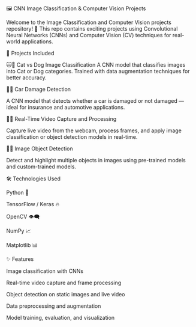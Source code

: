 🖼️ CNN Image Classification & Computer Vision Projects


Welcome to the Image Classification and Computer Vision projects repository! 🚀
This repo contains exciting projects using Convolutional Neural Networks (CNNs) and Computer Vision (CV) techniques for real-world applications.

📂 Projects Included

🐱🐶 Cat vs Dog Image Classification
A CNN model that classifies images into Cat or Dog categories. Trained with data augmentation techniques for better accuracy.

🚗💥 Car Damage Detection

A CNN model that detects whether a car is damaged or not damaged — ideal for insurance and automotive applications.

🎥📸 Real-Time Video Capture and Processing

Capture live video from the webcam, process frames, and apply image classification or object detection models in real-time.

🎯🛑 Image Object Detection

Detect and highlight multiple objects in images using pre-trained models and custom-trained models.

🛠️ Technologies Used

Python 🐍

TensorFlow / Keras 🔥

OpenCV 👁️‍🗨️

NumPy 📈

Matplotlib 📊

✨ Features

Image classification with CNNs

Real-time video capture and frame processing

Object detection on static images and live video

Data preprocessing and augmentation

Model training, evaluation, and visualization
